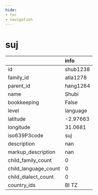 ```yaml
---
hide:
- toc
- navigation
---
```

# suj
|                      | info     |
|:---------------------|:---------|
| id                   | shub1238 |
| family_id            | atla1278 |
| parent_id            | hang1264 |
| name                 | Shubi    |
| bookkeeping          | False    |
| level                | language |
| latitude             | -2.97663 |
| longitude            | 31.0681  |
| iso639P3code         | suj      |
| description          | nan      |
| markup_description   | nan      |
| child_family_count   | 0        |
| child_language_count | 0        |
| child_dialect_count  | 0        |
| country_ids          | BI TZ    |